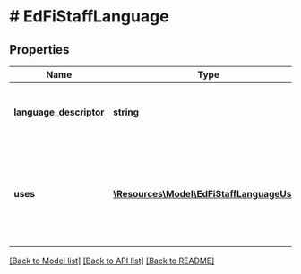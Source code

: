 # # EdFiStaffLanguage

## Properties

Name | Type | Description | Notes
------------ | ------------- | ------------- | -------------
**language_descriptor** | **string** | A specification of which written or spoken communication is being used. |
**uses** | [**\Resources\Model\EdFiStaffLanguageUse[]**](EdFiStaffLanguageUse.md) | An unordered collection of staffLanguageUses. A description of how the language is used (e.g. Home Language, Native Language, Spoken Language). | [optional]

[[Back to Model list]](../../README.md#models) [[Back to API list]](../../README.md#endpoints) [[Back to README]](../../README.md)
